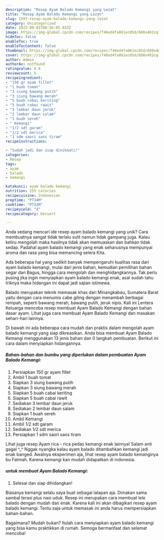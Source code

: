 ```yaml
---
description: "Resep Ayam Balado Kemangi yang Lezat"
title: "Resep Ayam Balado Kemangi yang Lezat"
slug: 1597-resep-ayam-balado-kemangi-yang-lezat
category: Uncategorized
date: 2022-09-01T08:56:05.833Z
image: https://img-global.cpcdn.com/recipes/f46ed4fa061ec05d/680x482cq70/ayam-balado-kemangi-foto-resep-utama.jpg
hideToc: false
enableToc: true
enableTocContent: false
thumbnail: https://img-global.cpcdn.com/recipes/f46ed4fa061ec05d/680x482cq70/ayam-balado-kemangi-foto-resep-utama.jpg
cover: https://img-global.cpcdn.com/recipes/f46ed4fa061ec05d/680x482cq70/ayam-balado-kemangi-foto-resep-utama.jpg
author: Admin
authorAv: notfound
ratingvalue: 4.8
reviewcount: 5
recipeingredient:
- "150 gr ayam fillet"
- "1 buah tomat"
- "3 siung bawang putih"
- "3 siung bawang merah"
- "5 buah cabai keriting"
- "5 buah cabai rawit"
- "3 lembar daun jeruk"
- "2 lembar daun salam"
- "1 buah sereh"
- " Kemangi"
- "1/2 sdt garam"
- "1/2 sdt merica"
- "1 sdm saori saos tiram"
recipeinstructions:

- "Sudah jadi dan siap dinikmati!"
categories:
- Resep
tags:
- ayam
- balado
- kemangi

katakunci: ayam balado kemangi 
nutrition: 255 calories
recipecuisine: Indonesian
preptime: "PT34M"
cooktime: "PT32M"
recipeyield: "4"
recipecategory: Dessert

---
```





Anda sedang mencari ide resep ayam balado kemangi yang unik? Cara membuatnya sangat tidak terlalu sulit namun tidak gampang juga. Kalau keliru mengolah maka hasilnya tidak akan memuaskan dan bahkan tidak sedap. Padahal ayam balado kemangi yang enak seharusnya mempunyai aroma dan rasa yang bisa memancing selera Kita.





Ada beberapa hal yang sedikit banyak mempengaruhi kualitas rasa dari ayam balado kemangi, mulai dari jenis bahan, kemudian pemilihan bahan segar dan Bagus, hingga cara mengolah dan menghidangkannya. Tak perlu pusing jika ingin menyiapkan ayam balado kemangi enak,      asal sudah tahu triknya maka hidangan ini dapat jadi sajian istimewa.














Balado merupakan teknik memasak khas dari Minangkabau, Sumatera Barat yaitu dengan cara menumis cabe giling dengan menambah berbagai rempah, seperti bawang merah, bawang putih, jeruk nipis. Kali ini Lentera Keluarga mencoba resep membuat Ayam Balado Kemangi dengan bahan dasar ayam. Lihat juga cara membuat Ayam Balado Kemangi dan masakan sehari-hari lainnya.






Di bawah ini ada beberapa cara mudah dan praktis dalam mengolah ayam balado kemangi yang siap dikreasikan. Anda bisa membuat Ayam Balado Kemangi menggunakan 13 jenis bahan dan 0 langkah pembuatan. Berikut ini cara dalam menyiapkan hidangannya.

<!--inarticleads1-->

##### Bahan-bahan dan bumbu yang diperlukan dalam pembuatan Ayam Balado Kemangi:

1. Persiapkan 150 gr ayam fillet
1. Ambil 1 buah tomat
1. Siapkan 3 siung bawang putih
1. Siapkan 3 siung bawang merah
1. Siapkan 5 buah cabai keriting
1. Siapkan 5 buah cabai rawit
1. Sediakan 3 lembar daun jeruk
1. Sediakan 2 lembar daun salam
1. Siapkan 1 buah sereh
1. Ambil  Kemangi
1. Ambil 1/2 sdt garam
1. Sediakan 1/2 sdt merica
1. Persiapkan 1 sdm saori saos tiram


Lihat juga resep Ayam rica - rica pedas kemangi enak lainnya! Salam anti gagal ^_^ Nggak nyangka kalau ayam balado ditambahkan kemangi jadi enak banged. Awalnya eksperimen aja, lihat resep ayam balado kemanginya bu Fatmah. Karena kemangi kan mudah didapatkan di indonesia. 

<!--inarticleads2-->

#####  untuk membuat Ayam Balado Kemangi:


1. Selesai dan siap dihidangkan!

Biasanya kemangi selalu saya buat sebagai lalapan aja. Dimakan sama sambal terasi plus nasi uduk. Resep ini merupakan cara membuat lele balado dengan mudah dan enak. Karena kali ini akan dibagikan resep ayam balado kemangi. Tentu saja untuk memasak ini anda harus mempersiapkan bahan-bahan. 

Bagaimana? Mudah bukan? Itulah cara menyiapkan ayam balado kemangi yang bisa kamu praktikkan di rumah. Semoga bermanfaat dan selamat mencoba!

